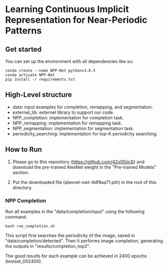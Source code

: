 # Learning Continuous Implicit Representation for Near-Periodic Patterns


## Get started
You can set up the environment with all dependencies like so:
```
conda create --name NPP-Net python=3.8.5
conda activate NPP-Net
pip install -r requirements.txt
```

## High-Level structure
* data: input examples for completion, remapping, and segmentation.
* externel_lib: externel library to support our code.
* NPP_completion: implementation for completion task. 
* NPP_remapping: implementation for remapping task. 
* NPP_segmentation: implementation for segmentation task. 
* periodicity_searching: implementation for top-K periodicity searching.

## How to Run

1. Please go to this repository (https://github.com/42x00/p3i) and download the pre-trained AlexNet weight in the "Pre-trained Models" section. 

2. Put the downloaded file (alexnet-owt-4df8aa71.pth) in the root of this directory. 




### NPP Completion

Run all examples in the "data/completion/input" using the following command.

```
bash run_completion.sh
```

This script first searches the periodicity of the image, saved in "data/completion/detected". 
Then it performs image completion, generating the outputs in "results/completion_top3". 

The good results for each example can be achieved in 2400 epochs (testset_002400).


